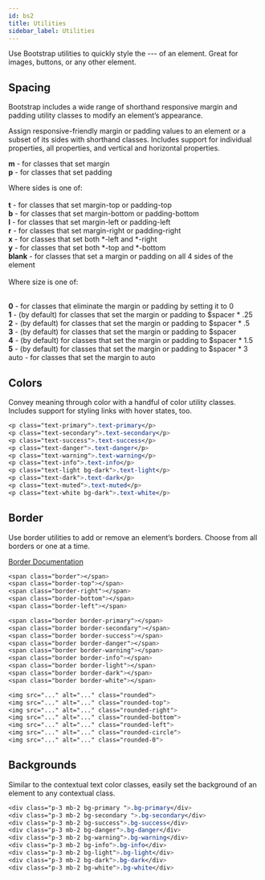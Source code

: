 ```yaml
---
id: bs2
title: Utilities
sidebar_label: Utilities
---
```


Use Bootstrap utilities to quickly style the --- of an element. Great for images, buttons, or any other element.

## Spacing
Bootstrap includes a wide range of shorthand responsive margin and padding utility classes to modify an element’s appearance.

Assign responsive-friendly margin or padding values to an element or a subset of its sides with shorthand classes. Includes support for individual properties, all properties, and vertical and horizontal properties.

**m** - for classes that set margin<br/>
**p** - for classes that set padding

Where sides is one of:<br/><br/>
**t** - for classes that set margin-top or padding-top<br/>
**b** - for classes that set margin-bottom or padding-bottom<br/>
**l** - for classes that set margin-left or padding-left<br/>
**r** - for classes that set margin-right or padding-right<br/>
**x** - for classes that set both *-left and *-right<br/>
**y** - for classes that set both *-top and *-bottom<br/>
**blank** - for classes that set a margin or padding on all 4 sides of the element<br/>
<br/>
Where size is one of:<br/>
<br/>

**0** - for classes that eliminate the margin or padding by setting it to 0<br/>
**1** - (by default) for classes that set the margin or padding to $spacer * .25<br/>
**2** - (by default) for classes that set the margin or padding to $spacer * .5<br/>
**3** - (by default) for classes that set the margin or padding to $spacer<br/>
**4** - (by default) for classes that set the margin or padding to $spacer * 1.5<br/>
**5** - (by default) for classes that set the margin or padding to $spacer * 3<br/>
auto - for classes that set the margin to auto<br/>

## Colors

Convey meaning through color with a handful of color utility classes. Includes support for styling links with hover states, too.

``` css title="Colors"
<p class="text-primary">.text-primary</p>
<p class="text-secondary">.text-secondary</p>
<p class="text-success">.text-success</p>
<p class="text-danger">.text-danger</p>
<p class="text-warning">.text-warning</p>
<p class="text-info">.text-info</p>
<p class="text-light bg-dark">.text-light</p>
<p class="text-dark">.text-dark</p>
<p class="text-muted">.text-muted</p>
<p class="text-white bg-dark">.text-white</p>
```

## Border
Use border utilities to add or remove an element’s borders. Choose from all borders or one at a time.

[Border Documentation](https://getbootstrap.com/docs/4.0/utilities/borders/)


```css title="Border"
<span class="border"></span>
<span class="border-top"></span>
<span class="border-right"></span>
<span class="border-bottom"></span>
<span class="border-left"></span>
```

``` css title="Color"
<span class="border border-primary"></span>
<span class="border border-secondary"></span>
<span class="border border-success"></span>
<span class="border border-danger"></span>
<span class="border border-warning"></span>
<span class="border border-info"></span>
<span class="border border-light"></span>
<span class="border border-dark"></span>
<span class="border border-white"></span>
```

```css title="Radius"
<img src="..." alt="..." class="rounded">
<img src="..." alt="..." class="rounded-top">
<img src="..." alt="..." class="rounded-right">
<img src="..." alt="..." class="rounded-bottom">
<img src="..." alt="..." class="rounded-left">
<img src="..." alt="..." class="rounded-circle">
<img src="..." alt="..." class="rounded-0">
```


## Backgrounds
Similar to the contextual text color classes, easily set the background of an element to any contextual class.

```css title="Background Colors"
<div class="p-3 mb-2 bg-primary ">.bg-primary</div>
<div class="p-3 mb-2 bg-secondary ">.bg-secondary</div>
<div class="p-3 mb-2 bg-success">.bg-success</div>
<div class="p-3 mb-2 bg-danger">.bg-danger</div>
<div class="p-3 mb-2 bg-warning">.bg-warning</div>
<div class="p-3 mb-2 bg-info">.bg-info</div>
<div class="p-3 mb-2 bg-light">.bg-light</div>
<div class="p-3 mb-2 bg-dark">.bg-dark</div>
<div class="p-3 mb-2 bg-white">.bg-white</div>
```
